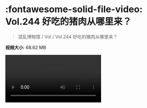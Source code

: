 # :fontawesome-solid-file-video: Vol.244 好吃的猪肉从哪里来？

> 混乱博物馆 / Vol / Vol.244 好吃的猪肉从哪里来？

**视频大小**: 68.62 MB

<div class="video"><video src="https://file.hsyhx.top/archive/244.mp4" controls preload>🤔 您的浏览器不支持 video 标签</video></div>